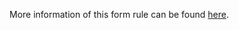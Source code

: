 More information of this form rule can be found [here](https://daniels-notes.de/posts/2023/simplification-of-missing-comment).

